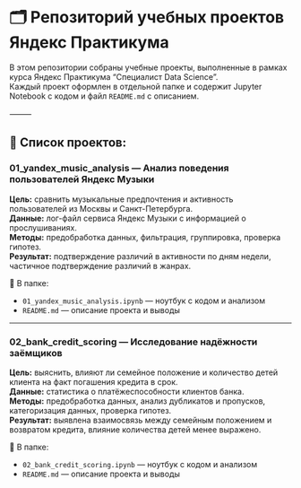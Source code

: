 # 🗂️ Репозиторий учебных проектов Яндекс Практикума

В этом репозитории собраны учебные проекты, выполненные в рамках курса Яндекс Практикума “Специалист Data Science”.  
Каждый проект оформлен в отдельной папке и содержит Jupyter Notebook с кодом и файл `README.md` с описанием.

⸻

## 🔸 Список проектов:

### 01_yandex_music_analysis — Анализ поведения пользователей Яндекс Музыки

**Цель:** сравнить музыкальные предпочтения и активность пользователей из Москвы и Санкт-Петербурга.  
**Данные:** лог-файл сервиса Яндекс Музыки с информацией о прослушиваниях.  
**Методы:** предобработка данных, фильтрация, группировка, проверка гипотез.  
**Результат:** подтверждение различий в активности по дням недели, частичное подтверждение различий в жанрах.

📁 В папке:
- `01_yandex_music_analysis.ipynb` — ноутбук с кодом и анализом  
- `README.md` — описание проекта и выводы

---

### 02_bank_credit_scoring — Исследование надёжности заёмщиков

**Цель:** выяснить, влияют ли семейное положение и количество детей клиента на факт погашения кредита в срок.  
**Данные:** статистика о платёжеспособности клиентов банка.  
**Методы:** предобработка данных, анализ дубликатов и пропусков, категоризация данных, проверка гипотез.  
**Результат:** выявлена взаимосвязь между семейным положением и возвратом кредита, влияние количества детей менее выражено.

📁 В папке:
- `02_bank_credit_scoring.ipynb` — ноутбук с кодом и анализом  
- `README.md` — описание проекта и выводы
